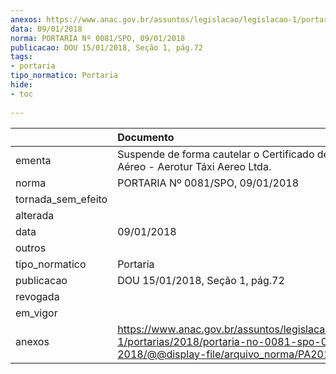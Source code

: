 ```yaml
---
anexos: https://www.anac.gov.br/assuntos/legislacao/legislacao-1/portarias/2018/portaria-no-0081-spo-09-01-2018/@@display-file/arquivo_norma/PA2018-0081.pdf
data: 09/01/2018
norma: PORTARIA Nº 0081/SPO, 09/01/2018
publicacao: DOU 15/01/2018, Seção 1, pág.72
tags:
- portaria
tipo_normatico: Portaria
hide: 
- toc 
 
---
```


|                    | Documento                                                                                                                                            |
|:-------------------|:-----------------------------------------------------------------------------------------------------------------------------------------------------|
| ementa             | Suspende de forma cautelar o Certificado de Operador Aéreo - Aerotur Táxi Aereo Ltda.                                                                |
| norma              | PORTARIA Nº 0081/SPO, 09/01/2018                                                                                                                     |
| tornada_sem_efeito |                                                                                                                                                      |
| alterada           |                                                                                                                                                      |
| data               | 09/01/2018                                                                                                                                           |
| outros             |                                                                                                                                                      |
| tipo_normatico     | Portaria                                                                                                                                             |
| publicacao         | DOU 15/01/2018, Seção 1, pág.72                                                                                                                      |
| revogada           |                                                                                                                                                      |
| em_vigor           |                                                                                                                                                      |
| anexos             | https://www.anac.gov.br/assuntos/legislacao/legislacao-1/portarias/2018/portaria-no-0081-spo-09-01-2018/@@display-file/arquivo_norma/PA2018-0081.pdf |